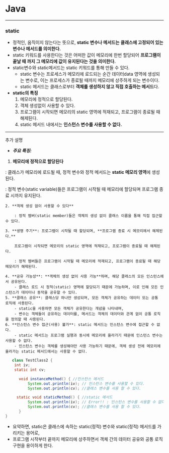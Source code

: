   # Java

---
### static
- 정적인, 움직이지 않는다는 뜻으로, **static 변수나 메서드는** **클래스에 고정되어 있는 변수나 메서드를 의미한다.**
- static 키워드를 사용한다는 것은 어떠한 값이 메모리에 한번 할당되어 **프로그램이 끝날 때 까지 그 메모리에 값이 유지된다는 것을 의미한다.**
- static변수와 static메서드는 static 키워드를 통해 만들 수 있다.
    - static 변수는 프로세스가 메모리에 로드되는 순간 데이터data 영역에 생성되는 변수로, 이는 프로세스가 종료될 때까지 메모리에 상주하게 되는 변수이다.
    - static 메서드는 클래스로부터 **객체를 생성하지 않고 직접 호출하는 메서드**다.
- **static의 특징**
    1. 메모리에 정적으로 할당된다.
    2. 객체 생성없이 사용할 수 있다.
    3. 프로그램이 시작되면 메모리의 static 영역에 적재되고, 프로그램이 종료될 때 해제된다.
    4. static 메서드 내에서는 **인스턴스 변수를 사용할 수 없다.**
---
추가 설명

- ***주요 특징:***
1. **메모리에 정적으로 할당된다**
        
: 클래스가 메모리에 로드될 때, 정적 변수와 정적 메서드는 **static 메모리 영역**에 생성된다.

: 정적 변수(static variable)들은 프로그램이 시작될 때 메모리에 할당되며 프로그램 종료 시까지 유지된다.

    2. **객체 생성 없이 사용할 수 있다**
        
        : 정적 멤버(static member)들은 객체의 생성 없이 클래스 이름을 통해 직접 접근할 수 있다.
        
    3. **생명 주기**: 프로그램이 시작될 때 할당되며, **프로그램 종료 시 메모리에서 해제된다.**
        
        프로그램이 시작되면 메모리의 static 영역에 적재되고, 프로그램이 종료될 때 해제된다.
        
        : 정적 멤버들은 프로그램이 시작될 때 메모리에 적재되고, 프로그램이 종료될 때 해당 메모리가 해제된다.
        
    4. **공유 가능성**: **객체의 생성 없이 사용 가능**하며, 해당 클래스의 모든 인스턴스에서 공유된다.
        - 클래스 로드 시 정적(static) 영역에 할당되기 때문에 가능하며, 이로 인해 모든 인스턴스가 데이터나 동작을 공유할 수 있다.
    5. **클래스 공유**: 클래스당 하나만 생성되며, 모든 객체가 공유하는 데이터 또는 공통 로직에 사용된다.
        - static을 사용하면 모든 객체가 공유한다는 개념을 나타내며,
        - 변수는 객체들이 공유하는 데이터를, 메서드는 객체의 데이터와 관계 없이 공통 로직을 정의할 때 사용된다.
    6. **인스턴스 변수 접근(사용) 불가**: static 메서드는 인스턴스 변수에 접근할 수 없다.
        - static 메서드는 프로그램 실행과 동시에 메모리에 올라가기 때문에 인스턴스 변수는 사용할 수 없다.
        - 인스턴스 변수는 객체를 생성해야만 사용 가능하기 때문에, 객체 생성 전에 메모리에 올라가는 static 메서드에서는 사용할 수 없다.


```java
   class TestClass2 {
    int iv;
    static int cv;

      void instanceMethod() { //인스턴스 메서드
          System.out.println(iv); // 인스턴스 변수를 사용할 수 있다.
          System.out.println(cv); //클래스 변수를 사용 할 수 있다.

     static void staticMethod() { //static 메서드
          System.out.println(iv); // Error!! : 인스턴스 변수를 사용할 수 없다.
          System.out.println(cv); //클래스 변수를 사용 할 수 있다.
      }
}
 ```

* 요약하면, static은 클래스에 속하는 static(정적) 변수와 static(정적) 메서드를 가리키는 용어로,
* 프로그램 시작부터 끝까지 메모리에 상주하면서 객체 간의 데이터 공유와 공통 로직 구현을 용이하게 한다.